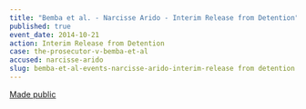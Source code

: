 ```yaml
---
title: "Bemba et al. - Narcisse Arido - Interim Release from Detention"
published: true
event_date: 2014-10-21
action: Interim Release from Detention
case: the-prosecutor-v-bemba-et-al
accused: narcisse-arido
slug: bemba-et-al-events-narcisse-arido-interim-release from detention
---
```


[Made public](https://www.icc-cpi.int/iccdocs/doc/doc1845009.pdf)

